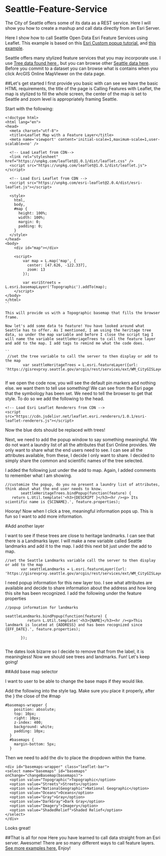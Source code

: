 # Seattle-Feature-Service
The City of Seattle offers some of its data as a REST service. Here I will show you how to create a mashup and call data directly from an Esri Server.

Here I show how to call Seattle Open Data Esri Feature Services using Leaflet. 
This example is based on this <a href= "http://esri.github.io/esri-leaflet/tutorials/working-with-feature-layers.html">Esri Custom popup tutorial.</a> and <a href="https://esri.github.io/esri-leaflet/examples/feature-layer-popups.html">this example</a>.

Seattle offers many stylized feature services that you may incorporate use. I use <a href= "https://gisrevprxy.seattle.gov/arcgis/rest/services/ext/WM_CityGISLayers/MapServer/33">Tree data found here </a>, but you can browse other <a href= "https://gisrevprxy.seattle.gov/arcgis/rest/services/ext/WM_CityGISLayers/MapServer">Seattle data here</a>. Before you commit to a dataset you can browse what is contains when you click ArcGIS Online MapViewer on the data page. 

##Let's get started
I first provide you basic with can see we have the basic HTML requirements, the title of the page is Calling Features with Leaflet, the map is stylized to fill the whole screen, the center of the map is set to Seattle and zoom level is appropriately framing Seattle.

Start with the following: 

```
<!doctype html>
<html lang="en">
<head>  
  <meta charset="utf-8">
  <title>Leaflet Map with a Feature Layer</title>  
  <meta name='viewport' content='initial-scale=1,maximum-scale=1,user-scalable=no' />

  <!-- Load Leaflet from CDN-->
  <link rel="stylesheet" href="https://unpkg.com/leaflet@1.0.1/dist/leaflet.css" />
  <script src="https://unpkg.com/leaflet@1.0.1/dist/leaflet.js"></script>

  <!-- Load Esri Leaflet from CDN -->
  <script src="https://unpkg.com/esri-leaflet@2.0.4/dist/esri-leaflet.js"></script>

  <style>
    html,
    body,
    #map {
      height: 100%;
      width: 100%;
      margin: 0;
      padding: 0;
    }
  </style>
</head>
<body>    
    <div id="map"></div>

    <script>
        var map = L.map('map', {
          center: [47.626, -122.337],
          zoom: 13
        });

        var esriStreets = L.esri.basemapLayer('Topographic').addTo(map);    
    </script>    
</body>
</html>
``

This will provide us with a Topographic basemap that fills the browser frame.

Now let's add some data to feature! You have looked around what Seattle has to offer. As I mentioned, I am using the heritage tree data, so under the map variable and before I close the script tag I will name the variable seattleHeriageTrees to call the feature layer and add to the map. I add tags to remind me what the code does. 

``
 //set the tree variable to call the server to then display or add to the map
        var seattleHeritageTrees = L.esri.featureLayer({url: 'https://gisrevprxy.seattle.gov/arcgis/rest/services/ext/WM_CityGISLayers/MapServer/33'}).addTo(map);
        
 ```

If we open the code now, you will see the default pin markers and nothing else. we want them to tell use something! We can see from the Esri page that the symbology has been set. We need to tell the browser to get that style. To do so we add the following to the head. 

 ```
<!-- Load Esri Leaflet Renderers from CDN -->
<script src="https://cdn.jsdelivr.net/leaflet.esri.renderers/1.0.1/esri-leaflet-renderers.js"></script>
 ```
 Now the blue dots should be replaced with trees! 
 
Next, we need to add the popup window to say something meaningful. We do not want a laundry list of all the attributes that Esri Online provides. We only want to share what the end users need to see. I can see all the attributes available, from these, I decide I only want to share. I decided to simply share the common and scientific names of the tree selected.

I added the following just under the add to map. Again, I added comments to remember what I am showing.
 ```
 //customize the popup, do you no present a laundry list of attributes, think about what the end user needs to know.
        seattleHeritageTrees.bindPopup(function(feature) {
    return L.Util.template('<h3>{DESCRIPT }</h3><hr /><p> Its scientific name is {SCINAME}.', feature.properties);
 ```
Hooray! Now when I click a tree, meaningful information pops up. This is fun so I want to add more information. 

#Add another layer 

I want to see if these trees are close to heritage landmarks. I can see that there is a Landmarks layer. I will make a new variable called Seattle landmarks and add it to the map. I add this next bit just under the add to map. 

 ```
 //set the Seattle Landmarks variable call the server to then display or add to the map
        var seattleLandmarks = L.esri.featureLayer({url: 'https://gisrevprxy.seattle.gov/arcgis/rest/services/ext/WM_CityGISLayers/MapServer/55'}).addTo(map);
 ```
 
 I need popup information for this new layer too. I see what attributes are available and decide to share information about the address and how long this site has been recognized. I add the following under the feature properties
 
  ```
  //popup information for landmarks
 
  seattleLandmarks.bindPopup(function(feature) {
            return L.Util.template('<h3>{NAME}</h3><hr /><p>This landmark is located at {ADDRESS} and has been recognized since {EFF_DATE}.', feature.properties);
                
         });       
          
  ```

The dates look bizarre so I decide to remove that from the label, it is meaningless! 
Now we should see trees and landmarks. Fun! Let's keep going!
          
##Add base map selector

I want to user to be able to change the base maps if they would like. 

Add the following into the style tag. Make sure you place it properly, after the } the close of the #map

```
#basemaps-wrapper {
    position: absolute;
    top: 10px;
    right: 10px;
    z-index: 400;
    background: white;
    padding: 10px;
  }
  #basemaps {
    margin-bottom: 5px;
  }
 ```
 
 Then we need to add the div to place the dropdown within the frame. 
 
  ```
 <div id="basemaps-wrapper" class="leaflet-bar">
  <select name="basemaps" id="basemaps" onChange="changeBasemap(basemaps)">
    <option value="Topographic">Topographic</option>
    <option value="Streets">Streets</option>
    <option value="NationalGeographic">National Geographic</option>
    <option value="Oceans">Oceans</option>
    <option value="Gray">Gray</option>
    <option value="DarkGray">Dark Gray</option>
    <option value="Imagery">Imagery</option>
    <option value="ShadedRelief">Shaded Relief</option>
  </select>
</div>
 ```
Looks great! 

##That is all for now
Here you have learned to call data straight from an Esri server. Awesome! There are so many different ways to call feature layers. <a href="http://esri.github.io/esri-leaflet/tutorials/introduction-to-layer-types.html">See more examples here.</a> Enjoy!
